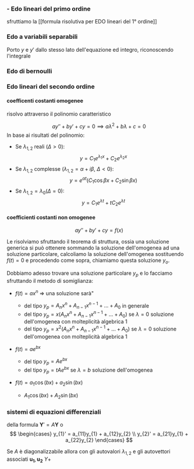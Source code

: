 
### - Edo lineari del primo ordine 
sfruttiamo la [[formula risolutiva per EDO lineari del 1° ordine]]


### Edo a variabili separabili
Porto $y$ e $y'$ dallo stesso lato dell'equazione ed integro, riconoscendo l'integrale

### Edo di bernoulli

### Edo lineari del secondo ordine

#### coefficenti costanti omogenee
 risolvo attraverso il polinomio caratteristico

$$ay'' + by'  + cy = 0 \implies a\lambda^2 + b\lambda + c = 0$$
In base ai risultati del polinomio:

- Se $\lambda_{1,2}$ reali ($\Delta > 0$): $$ y = C_{1} e^{\lambda_{1}x} + C_{2}e^{\lambda_{2}x} $$
- Se $\lambda_{1,2}$ complesse ($\lambda_{1,2} = \alpha + i\beta$, $\Delta<0$): $$ y = e^{\alpha t}(C_{1} \cos \beta x + C_{2} \sin \beta x)$$
- Se $\lambda_{1,2} = \lambda_{0}$($\Delta = 0$): $$ y = C_{1}e^{\lambda t} + tC_{2}e^{\lambda t} $$
#### coefficienti costanti non omogenee
$$ ay'' + by' + cy = f(x) $$

Le risolviamo sfruttando il teorema di struttura, ossia una soluzione generica si può ottenere sommando la soluzione dell'omogenea ad una soluzione particolare, calcoliamo la soluzione dell'omogenea sostituendo $f(t)=0$ e procedendo come sopra, chiamiamo questa soluzione $y_{o}$.

Dobbiamo adesso trovare una soluzione particolare $y_{p}$ e lo facciamo sfruttando il metodo di somiglianza:
- $f(t) = ax^n$ => una soluzione sarà"
	- del tipo $y_{p} = A_{n}x^n + A_{n-1}x^{n-1} + \dots + A_{0}$ in generale
	- del tipo $y_{p} = x(A_{n}x^n + A_{n-1}x^{n-1} + \dots + A_{0})$ se $\lambda = 0$ soluzione dell'omogenea con molteplicità algebrica 1
	- del tipo $y_{p} = x^2(A_{n}x^n + A_{n-1}x^{n-1} + \dots + A_{0})$ se $\lambda = 0$ soluzione dell'omogenea con molteplicità algebrica 1

- $f(t) = ae^{bx}$
	- del tipo $y_{p} = Ae^{bx}$
	- del tipo $y_{p} = tAe^{bx}$  se $\lambda = b$ soluzione dell'omogenea

- $f(t) = a_{1}\cos(bx) + a_{2}\sin(bx)$
	- $A_{1}\cos(bx) + A_{2} \sin(bx)$


### sistemi di equazioni differenziali

della formula $\mathbf{Y}' = A\mathbf{Y}$ o
$$ \begin{cases}
y_{1}' = a_{11}y_{1} + a_{12}y_{2}  \\
y_{2}' = a_{21}y_{1} + a_{22}y_{2} 
\end{cases} $$

Se $A$ è diagonalizzabile allora con gli autovalori $\lambda_{1,2}$ e gli autovettori associati $\mathbf{u_{1}}, \mathbf{u_{2}}$
$Y +$